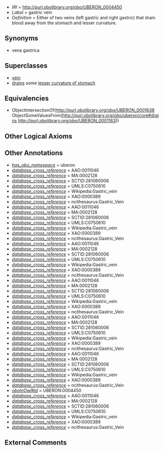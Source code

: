  * *IRI* = http://purl.obolibrary.org/obo/UBERON_0004450
 * *Label* = gastric vein
 * *Definition* = Either of two veins (left gastric and right gastric) that drain blood away from the stomach and lesser curvature.

## Synonyms

 * vena gastrica

## Superclasses

 * [vein](../../UBERON/38/UBERON_0001638.md)
 * [drains](../../ns/core#drains.md) some [lesser curvature of stomach](../../UBERON/63/UBERON_0001163.md)

## Equivalencies

 * ObjectIntersectionOf(<http://purl.obolibrary.org/obo/UBERON_0001638> ObjectSomeValuesFrom(<http://purl.obolibrary.org/obo/uberon/core#drains> <http://purl.obolibrary.org/obo/UBERON_0001163>))

## Other Logical Axioms


## Other Annotations

 * *[has_obo_namespace](../../ce/oboInOwl#hasOBONamespace.md)* = uberon
 * *[database_cross_reference](../../ef/oboInOwl#hasDbXref.md)* = AAO:0011046
 * *[database_cross_reference](../../ef/oboInOwl#hasDbXref.md)* = MA:0002128
 * *[database_cross_reference](../../ef/oboInOwl#hasDbXref.md)* = SCTID:281060006
 * *[database_cross_reference](../../ef/oboInOwl#hasDbXref.md)* = UMLS:C0750610
 * *[database_cross_reference](../../ef/oboInOwl#hasDbXref.md)* = Wikipedia:Gastric_vein
 * *[database_cross_reference](../../ef/oboInOwl#hasDbXref.md)* = XAO:0000389
 * *[database_cross_reference](../../ef/oboInOwl#hasDbXref.md)* = ncithesaurus:Gastric_Vein
 * *[database_cross_reference](../../ef/oboInOwl#hasDbXref.md)* = AAO:0011046
 * *[database_cross_reference](../../ef/oboInOwl#hasDbXref.md)* = MA:0002128
 * *[database_cross_reference](../../ef/oboInOwl#hasDbXref.md)* = SCTID:281060006
 * *[database_cross_reference](../../ef/oboInOwl#hasDbXref.md)* = UMLS:C0750610
 * *[database_cross_reference](../../ef/oboInOwl#hasDbXref.md)* = Wikipedia:Gastric_vein
 * *[database_cross_reference](../../ef/oboInOwl#hasDbXref.md)* = XAO:0000389
 * *[database_cross_reference](../../ef/oboInOwl#hasDbXref.md)* = ncithesaurus:Gastric_Vein
 * *[database_cross_reference](../../ef/oboInOwl#hasDbXref.md)* = AAO:0011046
 * *[database_cross_reference](../../ef/oboInOwl#hasDbXref.md)* = MA:0002128
 * *[database_cross_reference](../../ef/oboInOwl#hasDbXref.md)* = SCTID:281060006
 * *[database_cross_reference](../../ef/oboInOwl#hasDbXref.md)* = UMLS:C0750610
 * *[database_cross_reference](../../ef/oboInOwl#hasDbXref.md)* = Wikipedia:Gastric_vein
 * *[database_cross_reference](../../ef/oboInOwl#hasDbXref.md)* = XAO:0000389
 * *[database_cross_reference](../../ef/oboInOwl#hasDbXref.md)* = ncithesaurus:Gastric_Vein
 * *[database_cross_reference](../../ef/oboInOwl#hasDbXref.md)* = AAO:0011046
 * *[database_cross_reference](../../ef/oboInOwl#hasDbXref.md)* = MA:0002128
 * *[database_cross_reference](../../ef/oboInOwl#hasDbXref.md)* = SCTID:281060006
 * *[database_cross_reference](../../ef/oboInOwl#hasDbXref.md)* = UMLS:C0750610
 * *[database_cross_reference](../../ef/oboInOwl#hasDbXref.md)* = Wikipedia:Gastric_vein
 * *[database_cross_reference](../../ef/oboInOwl#hasDbXref.md)* = XAO:0000389
 * *[database_cross_reference](../../ef/oboInOwl#hasDbXref.md)* = ncithesaurus:Gastric_Vein
 * *[database_cross_reference](../../ef/oboInOwl#hasDbXref.md)* = AAO:0011046
 * *[database_cross_reference](../../ef/oboInOwl#hasDbXref.md)* = MA:0002128
 * *[database_cross_reference](../../ef/oboInOwl#hasDbXref.md)* = SCTID:281060006
 * *[database_cross_reference](../../ef/oboInOwl#hasDbXref.md)* = UMLS:C0750610
 * *[database_cross_reference](../../ef/oboInOwl#hasDbXref.md)* = Wikipedia:Gastric_vein
 * *[database_cross_reference](../../ef/oboInOwl#hasDbXref.md)* = XAO:0000389
 * *[database_cross_reference](../../ef/oboInOwl#hasDbXref.md)* = ncithesaurus:Gastric_Vein
 * *[database_cross_reference](../../ef/oboInOwl#hasDbXref.md)* = AAO:0011046
 * *[database_cross_reference](../../ef/oboInOwl#hasDbXref.md)* = MA:0002128
 * *[database_cross_reference](../../ef/oboInOwl#hasDbXref.md)* = SCTID:281060006
 * *[database_cross_reference](../../ef/oboInOwl#hasDbXref.md)* = UMLS:C0750610
 * *[database_cross_reference](../../ef/oboInOwl#hasDbXref.md)* = Wikipedia:Gastric_vein
 * *[database_cross_reference](../../ef/oboInOwl#hasDbXref.md)* = XAO:0000389
 * *[database_cross_reference](../../ef/oboInOwl#hasDbXref.md)* = ncithesaurus:Gastric_Vein
 * *[oboInOwl#id](../../id/oboInOwl#id.md)* = UBERON:0004450
 * *[database_cross_reference](../../ef/oboInOwl#hasDbXref.md)* = AAO:0011046
 * *[database_cross_reference](../../ef/oboInOwl#hasDbXref.md)* = MA:0002128
 * *[database_cross_reference](../../ef/oboInOwl#hasDbXref.md)* = SCTID:281060006
 * *[database_cross_reference](../../ef/oboInOwl#hasDbXref.md)* = UMLS:C0750610
 * *[database_cross_reference](../../ef/oboInOwl#hasDbXref.md)* = Wikipedia:Gastric_vein
 * *[database_cross_reference](../../ef/oboInOwl#hasDbXref.md)* = XAO:0000389
 * *[database_cross_reference](../../ef/oboInOwl#hasDbXref.md)* = ncithesaurus:Gastric_Vein

## External Comments

